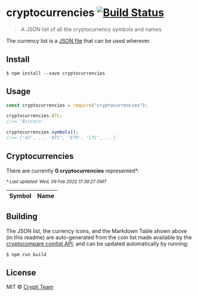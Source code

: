 # cryptocurrencies [![Build Status](https://travis-ci.org/crypti/cryptocurrencies.svg?branch=master)](https://travis-ci.org/crypti/cryptocurrencies)

> A JSON list of all the cryptocurrency symbols and names

The currency list is a [JSON file](cryptocurrencies.json) that can be used wherever.

## Install

```
$ npm install --save cryptocurrencies
```

## Usage

```js
const cryptocurrencies = require("cryptocurrencies");

cryptocurrencies.BTC;
//=> 'Bitcoin'

cryptocurrencies.symbols();
//=> ['42', ... 'BTC', 'ETH', 'LTC', ...]
```

## Cryptocurrencies

<!-- DO NOT REMOVE THE COMMENTS BELOW, OR EDIT THIS TABLE DIRECTLY. -->
<!-- Use `npm run build` to auto-generate the table. -->

<!-- BEGIN TABLE INJECT -->
There are currently **0 cryptocurrencies** represented*:

<small><em>* Last updated: Wed, 09 Feb 2022 17:39:27 GMT</em></small>

| Symbol | Name |
| :------ | :------ |

<!-- END TABLE INJECT -->

## Building

The JSON list, the currency icons, and the Markdown Table shown above (in this readme) are auto-generated
from the coin list made available by the [cryptocompare coinlist API](https://www.cryptocompare.com/api/data/coinlist/),
and can be updated automatically by running:

```
$ npm run build
```

## License

MIT © [Crypti Team](https://github.com/crypti)
